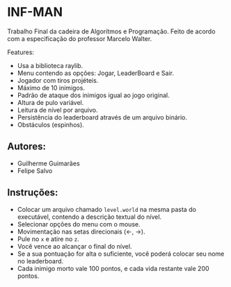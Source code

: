 # INF-MAN

Trabalho Final da cadeira de Algorítmos e Programação.
Feito de acordo com a especificação do professor Marcelo Walter.

Features:

- Usa a biblioteca raylib.
- Menu contendo as opções: Jogar, LeaderBoard e Sair.
- Jogador com tiros projéteis.
- Máximo de 10 inimigos.
- Padrão de ataque dos inimigos igual ao jogo original.
- Altura de pulo variável.
- Leitura de nível por arquivo.
- Persistência do leaderboard através de um arquivo binário.
- Obstáculos (espinhos).

## Autores:

- Guilherme Guimarães
- Felipe Salvo

## Instruções:

- Colocar um arquivo chamado `level.world` na mesma pasta do executável,
  contendo a descrição textual do nível.
- Selecionar opções do menu com o mouse.
- Movimentação nas setas direcionais (←, →).
- Pule no `x` e atire no `z`.
- Você vence ao alcançar o final do nível.
- Se a sua pontuação for alta o suficiente, você poderá
  colocar seu nome no leaderboard.
- Cada inimigo morto vale 100 pontos, e cada vida restante
  vale 200 pontos.
